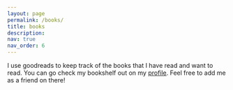 ```yaml
---
layout: page
permalink: /books/
title: books
description: 
nav: true
nav_order: 6
---
```


I use goodreads to keep track of the books that I have read and want to read. You can go check my bookshelf out on my [profile](https://www.goodreads.com/user/show/169853114-otto-vintola). Feel free to add me as a friend on there!